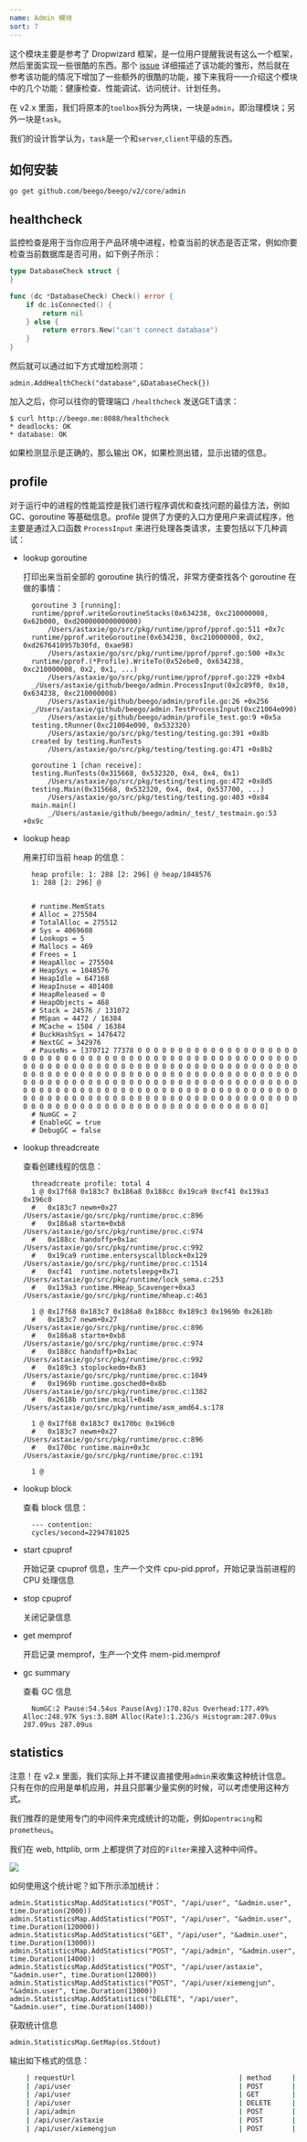 ```yaml
---
name: Admin 模块
sort: 7
---
```


这个模块主要是参考了 Dropwizard 框架，是一位用户提醒我说有这么一个框架，然后里面实现一些很酷的东西。那个 [issue](https://github.com/beego/beego/issues/128) 详细描述了该功能的雏形，然后就在参考该功能的情况下增加了一些额外的很酷的功能，接下来我将一一介绍这个模块中的几个功能：健康检查、性能调试、访问统计、计划任务。

在 v2.x 里面，我们将原本的`toolbox`拆分为两块，一块是`admin`，即治理模块；另外一块是`task`。

我们的设计哲学认为，`task`是一个和`server`,`client`平级的东西。

## 如何安装

	go get github.com/beego/beego/v2/core/admin

## healthcheck

监控检查是用于当你应用于产品环境中进程，检查当前的状态是否正常，例如你要检查当前数据库是否可用，如下例子所示：

```go
type DatabaseCheck struct {
}

func (dc *DatabaseCheck) Check() error {
	if dc.isConnected() {
		return nil
	} else {
		return errors.New("can't connect database")
	}
}
```
然后就可以通过如下方式增加检测项：

```
admin.AddHealthCheck("database",&DatabaseCheck{})
```

加入之后，你可以往你的管理端口 `/healthcheck` 发送GET请求：

	$ curl http://beego.me:8088/healthcheck
	* deadlocks: OK
	* database: OK

如果检测显示是正确的，那么输出 OK，如果检测出错，显示出错的信息。

## profile

对于运行中的进程的性能监控是我们进行程序调优和查找问题的最佳方法，例如 GC、goroutine 等基础信息。profile 提供了方便的入口方便用户来调试程序，他主要是通过入口函数 `ProcessInput` 来进行处理各类请求，主要包括以下几种调试：

- lookup goroutine

	打印出来当前全部的 goroutine 执行的情况，非常方便查找各个 goroutine 在做的事情：

		goroutine 3 [running]:
		runtime/pprof.writeGoroutineStacks(0x634238, 0xc210000008, 0x62b000, 0xd200000000000000)
			/Users/astaxie/go/src/pkg/runtime/pprof/pprof.go:511 +0x7c
		runtime/pprof.writeGoroutine(0x634238, 0xc210000008, 0x2, 0xd2676410957b30fd, 0xae98)
			/Users/astaxie/go/src/pkg/runtime/pprof/pprof.go:500 +0x3c
		runtime/pprof.(*Profile).WriteTo(0x52ebe0, 0x634238, 0xc210000008, 0x2, 0x1, ...)
			/Users/astaxie/go/src/pkg/runtime/pprof/pprof.go:229 +0xb4
		_/Users/astaxie/github/beego/admin.ProcessInput(0x2c89f0, 0x10, 0x634238, 0xc210000008)
			/Users/astaxie/github/beego/admin/profile.go:26 +0x256
		_/Users/astaxie/github/beego/admin.TestProcessInput(0xc21004e090)
			/Users/astaxie/github/beego/admin/profile_test.go:9 +0x5a
		testing.tRunner(0xc21004e090, 0x532320)
			/Users/astaxie/go/src/pkg/testing/testing.go:391 +0x8b
		created by testing.RunTests
			/Users/astaxie/go/src/pkg/testing/testing.go:471 +0x8b2

		goroutine 1 [chan receive]:
		testing.RunTests(0x315668, 0x532320, 0x4, 0x4, 0x1)
			/Users/astaxie/go/src/pkg/testing/testing.go:472 +0x8d5
		testing.Main(0x315668, 0x532320, 0x4, 0x4, 0x537700, ...)
			/Users/astaxie/go/src/pkg/testing/testing.go:403 +0x84
		main.main()
			_/Users/astaxie/github/beego/admin/_test/_testmain.go:53 +0x9c

- lookup heap

	用来打印当前 heap 的信息：

		heap profile: 1: 288 [2: 296] @ heap/1048576
		1: 288 [2: 296] @


		# runtime.MemStats
		# Alloc = 275504
		# TotalAlloc = 275512
		# Sys = 4069608
		# Lookups = 5
		# Mallocs = 469
		# Frees = 1
		# HeapAlloc = 275504
		# HeapSys = 1048576
		# HeapIdle = 647168
		# HeapInuse = 401408
		# HeapReleased = 0
		# HeapObjects = 468
		# Stack = 24576 / 131072
		# MSpan = 4472 / 16384
		# MCache = 1504 / 16384
		# BuckHashSys = 1476472
		# NextGC = 342976
		# PauseNs = [370712 77378 0 0 0 0 0 0 0 0 0 0 0 0 0 0 0 0 0 0 0 0 0 0 0 0 0 0 0 0 0 0 0 0 0 0 0 0 0 0 0 0 0 0 0 0 0 0 0 0 0 0 0 0 0 0 0 0 0 0 0 0 0 0 0 0 0 0 0 0 0 0 0 0 0 0 0 0 0 0 0 0 0 0 0 0 0 0 0 0 0 0 0 0 0 0 0 0 0 0 0 0 0 0 0 0 0 0 0 0 0 0 0 0 0 0 0 0 0 0 0 0 0 0 0 0 0 0 0 0 0 0 0 0 0 0 0 0 0 0 0 0 0 0 0 0 0 0 0 0 0 0 0 0 0 0 0 0 0 0 0 0 0 0 0 0 0 0 0 0 0 0 0 0 0 0 0 0 0 0 0 0 0 0 0 0 0 0 0 0 0 0 0 0 0 0 0 0 0 0 0 0 0 0 0 0 0 0 0 0 0 0 0 0 0 0 0 0 0 0 0 0 0 0 0 0 0 0 0 0 0 0 0 0 0 0 0 0 0 0 0 0 0 0 0 0 0 0 0 0 0 0 0 0 0 0]
		# NumGC = 2
		# EnableGC = true
		# DebugGC = false

- lookup threadcreate

	查看创建线程的信息：

		threadcreate profile: total 4
		1 @ 0x17f68 0x183c7 0x186a8 0x188cc 0x19ca9 0xcf41 0x139a3 0x196c0
		#	0x183c7	newm+0x27			/Users/astaxie/go/src/pkg/runtime/proc.c:896
		#	0x186a8	startm+0xb8			/Users/astaxie/go/src/pkg/runtime/proc.c:974
		#	0x188cc	handoffp+0x1ac			/Users/astaxie/go/src/pkg/runtime/proc.c:992
		#	0x19ca9	runtime.entersyscallblock+0x129	/Users/astaxie/go/src/pkg/runtime/proc.c:1514
		#	0xcf41	runtime.notetsleepg+0x71	/Users/astaxie/go/src/pkg/runtime/lock_sema.c:253
		#	0x139a3	runtime.MHeap_Scavenger+0xa3	/Users/astaxie/go/src/pkg/runtime/mheap.c:463

		1 @ 0x17f68 0x183c7 0x186a8 0x188cc 0x189c3 0x1969b 0x2618b
		#	0x183c7	newm+0x27		/Users/astaxie/go/src/pkg/runtime/proc.c:896
		#	0x186a8	startm+0xb8		/Users/astaxie/go/src/pkg/runtime/proc.c:974
		#	0x188cc	handoffp+0x1ac		/Users/astaxie/go/src/pkg/runtime/proc.c:992
		#	0x189c3	stoplockedm+0x83	/Users/astaxie/go/src/pkg/runtime/proc.c:1049
		#	0x1969b	runtime.gosched0+0x8b	/Users/astaxie/go/src/pkg/runtime/proc.c:1382
		#	0x2618b	runtime.mcall+0x4b	/Users/astaxie/go/src/pkg/runtime/asm_amd64.s:178

		1 @ 0x17f68 0x183c7 0x170bc 0x196c0
		#	0x183c7	newm+0x27		/Users/astaxie/go/src/pkg/runtime/proc.c:896
		#	0x170bc	runtime.main+0x3c	/Users/astaxie/go/src/pkg/runtime/proc.c:191

		1 @

- lookup block

	查看 block 信息：

		--- contention:
		cycles/second=2294781025

- start cpuprof

	开始记录 cpuprof 信息，生产一个文件 cpu-pid.pprof，开始记录当前进程的 CPU 处理信息

- stop cpuprof

	关闭记录信息

- get memprof

	开启记录 memprof，生产一个文件 mem-pid.memprof

- gc summary

	查看 GC 信息

		NumGC:2 Pause:54.54us Pause(Avg):170.82us Overhead:177.49% Alloc:248.97K Sys:3.88M Alloc(Rate):1.23G/s Histogram:287.09us 287.09us 287.09us

## statistics

注意！在 v2.x 里面，我们实际上并不建议直接使用`admin`来收集这种统计信息。只有在你的应用是单机应用，并且只部署少量实例的时候，可以考虑使用这种方式。

我们推荐的是使用专门的中间件来完成统计的功能，例如`opentracing`和`prometheus`。

我们在 web, httplib, orm 上都提供了对应的`Filter`来接入这种中间件。

![](../images/toolbox.jpg)

如何使用这个统计呢？如下所示添加统计：

	admin.StatisticsMap.AddStatistics("POST", "/api/user", "&admin.user", time.Duration(2000))
	admin.StatisticsMap.AddStatistics("POST", "/api/user", "&admin.user", time.Duration(120000))
	admin.StatisticsMap.AddStatistics("GET", "/api/user", "&admin.user", time.Duration(13000))
	admin.StatisticsMap.AddStatistics("POST", "/api/admin", "&admin.user", time.Duration(14000))
	admin.StatisticsMap.AddStatistics("POST", "/api/user/astaxie", "&admin.user", time.Duration(12000))
	admin.StatisticsMap.AddStatistics("POST", "/api/user/xiemengjun", "&admin.user", time.Duration(13000))
	admin.StatisticsMap.AddStatistics("DELETE", "/api/user", "&admin.user", time.Duration(1400))

获取统计信息

	admin.StatisticsMap.GetMap(os.Stdout)

输出如下格式的信息：
```bash
	| requestUrl                                        | method     | times            | used             | max used         | min used         | avg used         |
	| /api/user                                         | POST       |  2               | 122.00us         | 120.00us         | 2.00us           | 61.00us          |
	| /api/user                                         | GET        |  1               | 13.00us          | 13.00us          | 13.00us          | 13.00us          |
	| /api/user                                         | DELETE     |  1               | 1.40us           | 1.40us           | 1.40us           | 1.40us           |
	| /api/admin                                        | POST       |  1               | 14.00us          | 14.00us          | 14.00us          | 14.00us          |
	| /api/user/astaxie                                 | POST       |  1               | 12.00us          | 12.00us          | 12.00us          | 12.00us          |
	| /api/user/xiemengjun                              | POST       |  1               | 13.00us          | 13.00us          | 13.00us          | 13.00us          |
```
